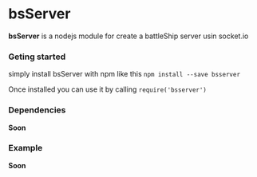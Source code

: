 # bsServer

**bsServer** is a nodejs module for create a battleShip server usin socket.io

### Geting started
simply install bsServer with npm like this
`npm install --save bsserver`

Once installed you can use it by calling `require('bsserver')`

### Dependencies

__Soon__

### Example

__Soon__
